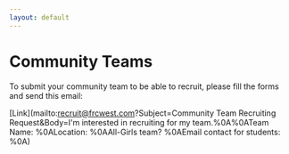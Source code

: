 ```yaml
---
layout: default
---
```


# Community Teams
To submit your community team to be able to recruit, please fill the forms and send this email:

[Link](mailto:recruit@frcwest.com?Subject=Community Team Recruiting Request&Body=I'm interested in recruiting for my team.%0A%0ATeam Name: %0ALocation: %0AAll-Girls team? %0AEmail contact for students: %0A)
